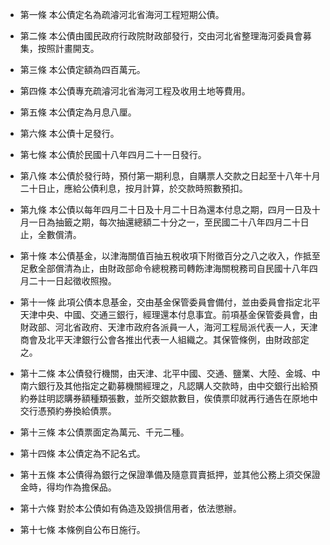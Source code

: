 * 第一條 本公債定名為疏濬河北省海河工程短期公債。

* 第二條 本公債由國民政府行政院財政部發行，交由河北省整理海河委員會募集，按照計畫開支。

* 第三條 本公債定額為四百萬元。

* 第四條 本公債專充疏濬河北省海河工程及收用土地等費用。

* 第五條 本公債定為月息八厘。

* 第六條 本公債十足發行。

* 第七條 本公債於民國十八年四月二十一日發行。

* 第八條 本公債於發行時，預付第一期利息，自購票人交款之日起至十八年十月二十日止，應給公債利息，按月計算，於交款時照數預扣。

* 第九條 本公債以每年四月二十日及十月二十日為還本付息之期，四月一日及十月一日為抽籤之期，每次抽還總額二十分之一，至民國二十八年四月二十日止，全數償清。

* 第十條 本公債基金，以津海關值百抽五稅收項下附徵百分之八之收入，作抵至足敷全部償清為止，由財政部命令總稅務司轉飭津海關稅務司自民國十八年四月二十一日起徵收照撥。

* 第十一條 此項公債本息基金，交由基金保管委員會備付，並由委員會指定北平天津中央、中國、交通三銀行，經理還本付息事宜。前項基金保管委員會，由財政部、河北省政府、天津市政府各派員一人，海河工程局派代表一人，天津商會及北平天津銀行公會各推出代表一人組織之。其保管條例，由財政部定之。

* 第十二條 本公債發行機關，由天津、北平中國、交通、鹽業、大陸、金城、中南六銀行及其他指定之勸募機關經理之，凡認購人交款時，由中交銀行出給預約券註明認購券額種類張數，並所交銀款數目，俟債票印就再行通告在原地中交行憑預約券換給債票。

* 第十三條 本公債票面定為萬元、千元二種。

* 第十四條 本公債定為不記名式。

* 第十五條 本公債得為銀行之保證準備及隨意買賣抵押，並其他公務上須交保證金時，得均作為擔保品。

* 第十六條 對於本公債如有偽造及毀損信用者，依法懲辦。

* 第十七條 本條例自公布日施行。

